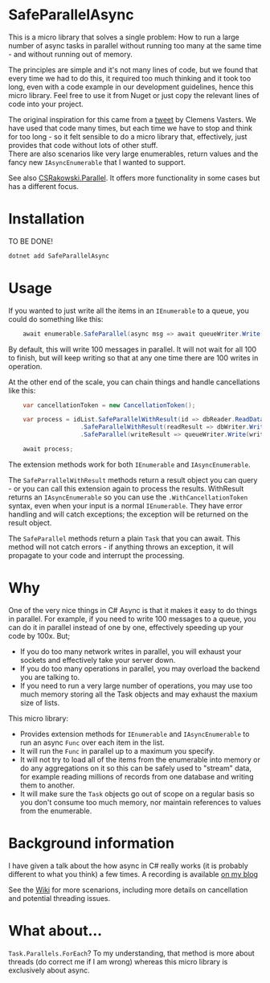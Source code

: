 # SafeParallelAsync
This is a micro library that solves a single problem: How to run a large number of async tasks in parallel without running too many at the same time - and without running out of memory. 

The principles are simple and it's not many lines of code, but we found that every time we had to do this, it required too much thinking and it took too long, even with a code example in our development guidelines, hence this micro library. Feel free to use it from Nuget or just copy the relevant lines of code into your project.

The original inspiration for this came from a [tweet](https://twitter.com/clemensv/status/831462231808339971) by Clemens Vasters. We have used that code many times, but each time we have to stop and think for too long - so it felt sensible to do a micro library that, effectively, just provides that code without lots of other stuff.   
There are also scenarios like very large enumerables, return values and the fancy new `IAsyncEnumerable` that I wanted to support.

See also [CSRakowski.Parallel](https://github.com/csrakowski/ParallelAsync). It offers more functionality in some cases but has a different focus.

# Installation
TO BE DONE!
```cmd
dotnet add SafeParallelAsync
```

# Usage
If you wanted to just write all the items in an `IEnumerable` to a queue, you could do something like this:
```csharp
    await enumerable.SafeParallel(async msg => await queueWriter.Write(msg));
```
By default, this will write 100 messages in parallel. It will not wait for all 100 to finish, but will keep writing so that at any one time there are 100 writes in operation.

At the other end of the scale, you can chain things and handle cancellations like this:
```csharp
    var cancellationToken = new CancellationToken();

    var process = idList.SafeParallelWithResult(id => dbReader.ReadData(id), 30)
                    .SafeParallelWithResult(readResult => dbWriter.WriteData(readResult.Output), 100)
                    .SafeParallel(writeResult => queueWriter.Write(writeResult.Output.SomeDescription), 50, cancellationToken);

    await process;
```
The extension methods work for both `IEnumerable` and `IAsyncEnumerable`.

The `SafeParrallelWithResult` methods return a result object you can query - or you can call this extension again to process the results. WithResult returns an `IAsyncEnumerable` so you can use the `.WithCancellationToken` syntax, even when your input is a normal `IEnumerable`. 
They have error handling and will catch exceptions; the exception will be returned on the result object. 

The `SafeParallel` methods return a plain `Task` that you can await. This method will not catch errors - if anything throws an exception, it will propagate to your code and interrupt the processing. 

# Why
One of the very nice things in C# Async is that it makes it easy to do things in parallel. For example, if you need to write 100 messages to a queue, you can do it in parallel instead of one by one, effectively speeding up your code by 100x. 
But;
- If you do too many network writes in parallel, you will exhaust your sockets and effectively take your server down.
- If you do too many operations in parallel, you may overload the backend you are talking to.
- If you need to run a very large number of operations, you may use too much memory storing all the Task objects and may exhaust the maxium size of lists.

This micro library:
- Provides extension methods for `IEnumerable` and `IAsyncEnumerable` to run an async `Func` over each item in the list. 
- It will run the `Func` in parallel up to a maximum you specify. 
- It will not try to load all of the items from the enumerable into memory or do any aggregations on it so this can be safely used to "stream" data, for example reading millions of records from one database and writing them to another.
- It will make sure the `Task` objects go out of scope on a regular basis so you don't consume too much memory, nor maintain references to values from the enumerable.

# Background information
I have given a talk about the how async in C# really works (it is probably different to what you think) a few times. A recording is available [on my blog](https://www.lytzen.name/2019/04/29/Everything-I-thought-I-knew-about-async-was-wrong.html)







See the [Wiki](https://github.com/NewOrbit/SafeParallelAsync/wiki) for more scenarions, including more details on cancellation and potential threading issues.

# What about...
`Task.Parallels.ForEach`? To my understanding, that method is more about threads (do correct me if I am wrong) whereas this micro library is exclusively about async. 

